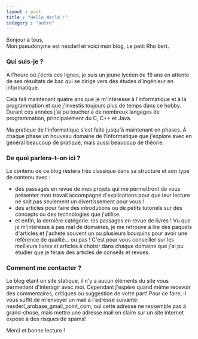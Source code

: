 ```yaml
---
layout : post
title : "Hello World !"
category : "autre"
---
```


Bonjour à tous,<br />
Mon pseudonyme est nesderl et voici mon blog, Le petit Rho bert.

### Qui suis-je ?
À l'heure où j'écris ces lignes, je suis un jeune lycéen de 19 ans en attente de ses résultats de bac qui se dirige vers des études d'ingénieur en informatique.

Cela fait maintenant quatre ans que je m'intéresse à l'informatique et à la programmation et que j'investis toujours plus de temps dans ce hobby. Durant ces années j'ai pu toucher à de nombreux langages de programmation, principalement du C, C++ et Java. 

Ma pratique de l'informatique s'est faite jusqu'à maintenant en phases. À chaque phase un nouveau domaine de l'informatique que j'explore avec en général beaucoup de pratique, mais aussi beaucoup de théorie.

### De quoi parlera-t-on ici ?
Le contenu de ce blog restera très classique dans sa structure et son type de contenu avec :

*   des passages en revue de mes projets qui me permettront de vous présenter mon travail accompagné d'explications pour que leur lecture ne soit pas seulement un divertissement pour vous !
*   des articles pour faire des introdutions ou de petits tutoriels sur des concepts ou des technologies que j'utilise.
*   et enfin, la dernière catégorie: les passages en revue de livres ! Vu que je m'intéresse à pas mal de domaines, je me retrouve à lire des paquets d'articles et j'achète souvent un ou plusieurs bouquins pour avoir une référence de qualité... ou pas ! C'est pour vous conseiller sur les meilleurs livres et articles à choisir dans chaque domaine que j'ai pu étudier que je ferais des articles de conseils et revues.

### Comment me contacter ?
Le blog étant un site statique, il n'y a aucun éléments du site vous permettant d'interagir avec moi. Cependant j'espère quand même recevoir des commentaires, critiques ou suggestion de votre part! Pour ce faire, il vous suffit de m'envoyer un mail à l'adresse suivante: nesderl_arobase_gmail_point_com, oui cette adresse ne ressemble pas à grand-chose, mais mettre une adresse mail en claire sur un site internet expose à des risques de spams!

Merci et bonne lecture !
